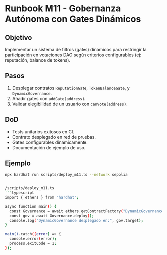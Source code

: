 
# Runbook M11 - Gobernanza Autónoma con Gates Dinámicos

## Objetivo
Implementar un sistema de filtros (gates) dinámicos para restringir la participación en votaciones DAO según criterios configurables (ej: reputación, balance de tokens).

## Pasos
1. Desplegar contratos `ReputationGate`, `TokenBalanceGate`, y `DynamicGovernance`.
2. Añadir gates con `addGate(address)`.
3. Validar elegibilidad de un usuario con `canVote(address)`.

## DoD
- Tests unitarios exitosos en CI.
- Contrato desplegado en red de pruebas.
- Gates configurables dinámicamente.
- Documentación de ejemplo de uso.

## Ejemplo
```bash
npx hardhat run scripts/deploy_m11.ts --network sepolia


/scripts/deploy_m11.ts
```typescript
import { ethers } from "hardhat";

async function main() {
  const Governance = await ethers.getContractFactory("DynamicGovernance");
  const gov = await Governance.deploy();
  console.log("DynamicGovernance desplegado en:", gov.target);
}

main().catch((error) => {
  console.error(error);
  process.exitCode = 1;
});


